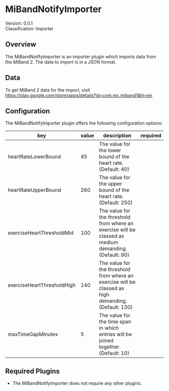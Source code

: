 # MiBandNotifyImporter
Version: 0.0.1  
Classification: Importer

Overview
-----
The MiBandNotifyImporter is an importer plugin which imports data from the MiBand 2. The data to import is in a JSON format. 

Data
-----
To get MiBand 2 data for the import, visit https://play.google.com/store/apps/details?id=com.mc.miband1&hl=en

Configuration
-----
The MiBandNotifyImporter plugin offers the following configuration options:

| key  | value | description | required |
| ------------- | ------------- |  ------------- | ------------- |
| heartRateLowerBound | 45 | The value for the lower bound of the heart rate. (Default: 40) | 
| heartRateUpperBound | 260 | The value for the upper bound of the heart rate. (Default: 250) | 
| exerciseHeartThresholdMid | 100 | The value for the threshold from where an exercise will be classed as medium demanding. (Default: 90) | 
| exerciseHeartThresholdHigh | 140 | The value for the threshold from where an exercise will be classed as high demanding. (Default: 130) | 
| maxTimeGapMinutes | 5 | The value for the time span in which entries will be joined together. (Default: 10) | 

Required Plugins
-----
 - The MiBandNotifyImporter does not require any other plugins.